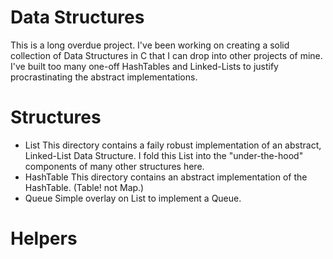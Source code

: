 # Data Structures
This is a long overdue project. I've been working on creating a solid collection of Data Structures in C that I can drop into other projects of mine. I've built too many one-off HashTables and Linked-Lists to justify procrastinating the abstract implementations.

# Structures
* List
This directory contains a faily robust implementation of an abstract, Linked-List Data Structure. I fold this List into the "under-the-hood" components of many other structures here.
* HashTable
This directory contains an abstract implementation of the HashTable. (Table! not Map.)
* Queue
Simple overlay on List to implement a Queue.

# Helpers

